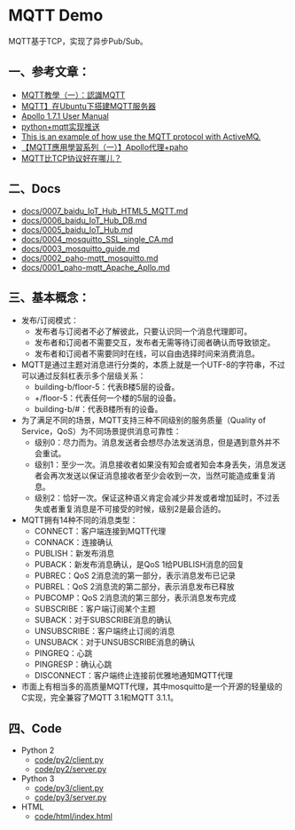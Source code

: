 # MQTT Demo

MQTT基于TCP，实现了异步Pub/Sub。

## 一、参考文章：

* [MQTT教學（一）：認識MQTT](https://swf.com.tw/?p=1002)
* [MQTT】在Ubuntu下搭建MQTT服务器](http://blog.csdn.net/yannanxiu/article/details/70504586)
* [Apollo 1.7.1 User Manual](https://activemq.apache.org/apollo/documentation/user-manual.html)
* [python+mqtt实现推送](http://yunsonbai.github.io/2016/05/24/mqtt-python/)
* [This is an example of how use the MQTT protocol with ActiveMQ.](https://github.com/apache/activemq/tree/master/assembly/src/release/examples/mqtt/java)
* [【MQTT應用學習系列（一）】Apollo代理+paho](http://www.itread01.com/articles/1488211049.html)
* [MQTT比TCP协议好在哪儿？](https://www.zhihu.com/question/23373904)

## 二、Docs

* [docs/0007_baidu_IoT_Hub_HTML5_MQTT.md](docs/0007_baidu_IoT_Hub_HTML5_MQTT.md)
* [docs/0006_baidu_IoT_Hub_DB.md](docs/0006_baidu_IoT_Hub_DB.md)
* [docs/0005_baidu_IoT_Hub.md](docs/0005_baidu_IoT_Hub.md)
* [docs/0004_mosquitto_SSL_single_CA.md](docs/0004_mosquitto_SSL_single_CA.md)
* [docs/0003_mosquitto_guide.md](docs/0003_mosquitto_guide.md)
* [docs/0002_paho-mqtt_mosquitto.md](docs/0002_paho-mqtt_mosquitto.md)
* [docs/0001_paho-mqtt_Apache_Apllo.md](docs/0001_paho-mqtt_Apache_Apllo.md)

## 三、基本概念：

* 发布/订阅模式：
  * 发布者与订阅者不必了解彼此，只要认识同一个消息代理即可。
  * 发布者和订阅者不需要交互，发布者无需等待订阅者确认而导致锁定。
  * 发布者和订阅者不需要同时在线，可以自由选择时间来消费消息。
* MQTT是通过主题对消息进行分类的，本质上就是一个UTF-8的字符串，不过可以通过反斜杠表示多个层级关系：
  * building-b/floor-5：代表B楼5层的设备。
  * +/floor-5：代表任何一个楼的5层的设备。
  * building-b/#：代表B楼所有的设备。
* 为了满足不同的场景，MQTT支持三种不同级别的服务质量（Quality of Service，QoS）为不同场景提供消息可靠性：
  * 级别0：尽力而为。消息发送者会想尽办法发送消息，但是遇到意外并不会重试。
  * 级别1：至少一次。消息接收者如果没有知会或者知会本身丢失，消息发送者会再次发送以保证消息接收者至少会收到一次，当然可能造成重复消息。
  * 级别2：恰好一次。保证这种语义肯定会减少并发或者增加延时，不过丢失或者重复消息是不可接受的时候，级别2是最合适的。
* MQTT拥有14种不同的消息类型：
  * CONNECT：客户端连接到MQTT代理
  * CONNACK：连接确认
  * PUBLISH：新发布消息
  * PUBACK：新发布消息确认，是QoS 1给PUBLISH消息的回复
  * PUBREC：QoS 2消息流的第一部分，表示消息发布已记录
  * PUBREL：QoS 2消息流的第二部分，表示消息发布已释放
  * PUBCOMP：QoS 2消息流的第三部分，表示消息发布完成
  * SUBSCRIBE：客户端订阅某个主题
  * SUBACK：对于SUBSCRIBE消息的确认
  * UNSUBSCRIBE：客户端终止订阅的消息
  * UNSUBACK：对于UNSUBSCRIBE消息的确认
  * PINGREQ：心跳
  * PINGRESP：确认心跳
  * DISCONNECT：客户端终止连接前优雅地通知MQTT代理
* 市面上有相当多的高质量MQTT代理，其中mosquitto是一个开源的轻量级的C实现，完全兼容了MQTT 3.1和MQTT 3.1.1。

## 四、Code

* Python 2
  * [code/py2/client.py](code/py2/client.py)
  * [code/py2/server.py](code/py2/server.py)
* Python 3
  * [code/py3/client.py](code/py3/client.py)
  * [code/py3/server.py](code/py3/server.py)
* HTML
  * [code/html/index.html](code/html/index.html)
